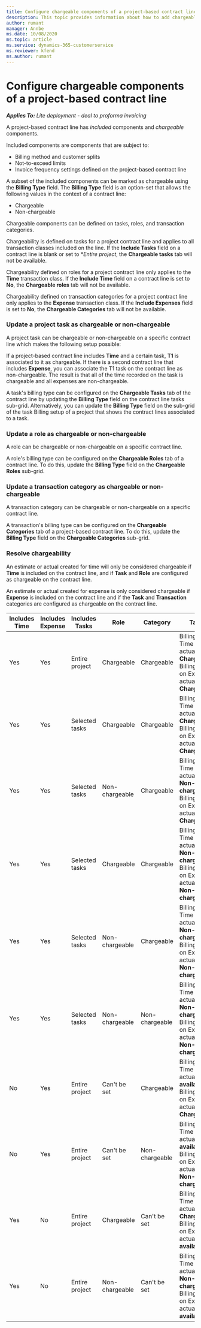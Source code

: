 ```yaml
---
title: Configure chargeable components of a project-based contract line
description: This topic provides information about how to add chargeable components to contract lines in Project Operations.
author: rumant
manager: Annbe
ms.date: 10/08/2020
ms.topic: article
ms.service: dynamics-365-customerservice
ms.reviewer: kfend 
ms.author: rumant
---
```


# Configure chargeable components of a project-based contract line

_**Applies To:** Lite deployment - deal to proforma invoicing_

A project-based contract line has *included* components and *chargeable* components.

Included components are components that are subject to:

  - Billing method and customer splits
  - Not-to-exceed limits 
  - Invoice frequency settings defined on the project-based contract line

A subset of the included components can be marked as chargeable using the **Billing Type** field. The **Billing Type** field is an option-set that allows the following values in the context of a contract line:

  - Chargeable
  - Non-chargeable

Chargeable components can be defined on tasks, roles, and transaction categories.

Chargeability is defined on tasks for a project contract line and applies to all transaction classes included on the line. If the **Include Tasks** field on a contract line is blank or set to **Entire project*, the **Chargeable tasks** tab will not be available.

Chargeability defined on roles for a project contract line only applies to the **Time** transaction class. If the **Include Time** field on a contract line is set to **No**, the **Chargeable roles** tab will not be available.

Chargeability defined on transaction categories for a project contract line only applies to the **Expense** transaction class. If the **Include Expenses** field is set to **No**, the **Chargeable Categories** tab will not be available.

### Update a project task as chargeable or non-chargeable

A project task can be chargeable or non-chargeable on a specific contract line which makes the following setup possible:

If a project-based contract line includes **Time** and a certain task, **T1** is associated to it as chargeable. If there is a second contract line that includes **Expense**, you can associate the T1 task on the contract line as non-chargeable. The result is that all of the time recorded on the task is chargeable and all expenses are non-chargeable.

A task's billing type can be configured on the **Chargeable Tasks** tab of the contract line by updating the **Billing Type** field on the contract line tasks sub-grid. Alternatively, you can update the **Billing Type** field on the sub-grid of the task Billing setup of a project that shows the contract lines associated to a task.

### Update a role as chargeable or non-chargeable

A role can be chargeable or non-chargeable on a specific contract line.

A role's billing type can be configured on the **Chargeable Roles** tab of a contract line. To do this, update the **Billing Type** field on the **Chargeable Roles** sub-grid.

### Update a transaction category as chargeable or non-chargeable

A transaction category can be chargeable or non-chargeable on a specific contract line.

A transaction's billing type can be configured on the **Chargeable Categories** tab of a project-based contract line. To do this, update the **Billing Type** field on the **Chargeable Categories** sub-grid.

### Resolve chargeability

An estimate or actual created for time will only be considered chargeable if **Time** is included on the contract line, and if **Task** and **Role** are configured as chargeable on the contract line.

An estimate or actual created for expense is only considered chargeable if **Expense** is included on the contract line and if the **Task** and **Transaction** categories are configured as chargeable on the contract line.


| Includes Time | Includes Expense | Includes Tasks | Role           | Category       | Task                                                                                                      |
|---------------|------------------|----------------|----------------|----------------|-----------------------------------------------------------------------------------------------------------|
| Yes           | Yes              | Entire project | Chargeable     | Chargeable     | Billing on a Time actual: **Chargeable** </br> Billing type on Expense actual: **Chargeable**           |
| Yes           | Yes              | Selected tasks | Chargeable     | Chargeable     | Billing on a Time actual: **Chargeable** </br> Billing type on Expense actual: **Chargeable**           |
| Yes           | Yes              | Selected tasks | Non-chargeable | Chargeable     | Billing on a Time actual: **Non-chargeable** </br> Billing type on Expense actual: **Chargeable**       |
| Yes           | Yes              | Selected tasks | Chargeable     | Chargeable     | Billing on a Time actual: **Non-chargeable** </br> Billing type on Expense actual:   **Non-chargeable** |
| Yes           | Yes              | Selected tasks | Non-chargeable | Chargeable     | Billing on a Time actual: **Non-chargeable** </br> Billing type on Expense actual:   **Non-chargeable** |
| Yes           | Yes              | Selected tasks | Non-chargeable | Non-chargeable | Billing on a Time actual: **Non-chargeable** </br> Billing type on Expense actual:   **Non-chargeable** |
| No            | Yes              | Entire project | Can't be set   | Chargeable     | Billing on a Time actual: **Not available**</br>Billing type on Expense actual: **Chargeable**          |
| No            | Yes              | Entire project | Can't be set   | Non-chargeable | Billing on a Time actual: **Not available**</br> Billing type on Expense actual: **Non-chargeable**     |
| Yes           | No               | Entire project | Chargeable     | Can't be set   | Billing on a Time actual: **Chargeable** </br> Billing type on Expense actual: **Not available**        |
| Yes           | No               | Entire project | Non-chargeable | Can't be set   | Billing on a Time actual: **Non-chargeable** </br>Billing type on Expense actual: **Not   available**   |
